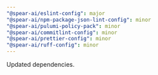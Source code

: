 ```yaml
---
"@spear-ai/eslint-config": major
"@spear-ai/npm-package-json-lint-config": minor
"@spear-ai/pulumi-policy-pack": minor
"@spear-ai/commitlint-config": minor
"@spear-ai/prettier-config": minor
"@spear-ai/ruff-config": minor
---
```


Updated dependencies.
